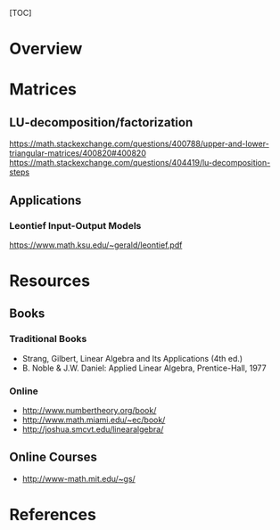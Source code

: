 [TOC]

# Overview

# Matrices

## LU-decomposition/factorization

https://math.stackexchange.com/questions/400788/upper-and-lower-triangular-matrices/400820#400820
https://math.stackexchange.com/questions/404419/lu-decomposition-steps

## Applications

### Leontief Input-Output Models

https://www.math.ksu.edu/~gerald/leontief.pdf

# Resources

## Books

### Traditional Books

- Strang, Gilbert, Linear Algebra and Its Applications (4th ed.)
- B. Noble & J.W. Daniel: Applied Linear Algebra, Prentice-Hall, 1977

### Online

- http://www.numbertheory.org/book/
- http://www.math.miami.edu/~ec/book/
- http://joshua.smcvt.edu/linearalgebra/


## Online Courses

- http://www-math.mit.edu/~gs/

# References

[outer-product]: https://en.wikipedia.org/wiki/Outer_product
